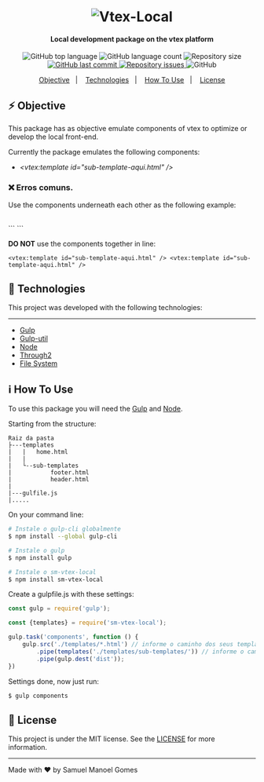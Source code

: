 <h1 align="center">
    <img alt="Vtex-Local" src="https://i.imgur.com/7M4hws6.jpg" />
</h1>
<h4 align="center">
  Local development package on the vtex platform
</h4>
<p align="center">
  <img alt="GitHub top language" src="https://img.shields.io/github/languages/top/samuelmanoel/sm-vtex-local.svg">
    <img alt="GitHub language count" src="https://img.shields.io/github/languages/count/samuelmanoel/sm-vtex-local.svg">
<img alt="Repository size" src="https://img.shields.io/github/repo-size/samuelmanoel/sm-vtex-local.svg">
<a href="https://github.com/samuelmanoel/sm-vtex-local/commits/master">
    <img alt="GitHub last commit" src="https://img.shields.io/github/last-commit/samuelmanoel/sm-vtex-local.svg">
  </a>
<a href="https://github.com/samuelmanoel/sm-vtex-local/issues">
    <img alt="Repository issues" src="https://img.shields.io/github/issues/samuelmanoel/sm-vtex-local.svg">
  </a>
  <img alt="GitHub" src="https://img.shields.io/github/license/samuelmanoel/sm-vtex-local.svg">
</p>

<p align="center">
  <a href="#zap-objective">Objective</a>&nbsp;&nbsp;&nbsp;|&nbsp;&nbsp;&nbsp;
  <a href="#rocket-technologies">Technologies</a>&nbsp;&nbsp;&nbsp;|&nbsp;&nbsp;&nbsp;
  <a href="#information_source-how-to-use">How To Use</a>&nbsp;&nbsp;&nbsp;|&nbsp;&nbsp;&nbsp;
  <a href="#memo-license">License</a>
</p>

## :zap: Objective

This package has as objective emulate components of vtex to optimize or develop the local front-end.

Currently the package emulates the following components:

- *<vtex:template id="sub-template-aqui.html" />*

### :x: Erros comuns.

Use the components underneath each other as the following example:

<br>
```
<vtex:template id="sub-template-aqui.html" /> 
<vtex:template id="sub-template-aqui.html" /> 
```

**DO NOT** use the components together in line:
<br>
```
<vtex:template id="sub-template-aqui.html" /> <vtex:template id="sub-template-aqui.html" />
```

## :rocket: Technologies

This project was developed with the following technologies:

---

-  [Gulp](https://gulpjs.com/)
-  [Gulp-util](https://www.npmjs.com/package/gulp-util)
-  [Node](https://nodejs.org/en/)
-  [Through2](https://www.npmjs.com/package/through2)
-  [File System](https://nodejs.org/api/fs.html)


## :information_source: How To Use


To use this package you will need the [Gulp](https://gulpjs.com/) and [Node](https://nodejs.org/en/).

Starting from the structure:
```
Raiz da pasta
├---templates
|   |   home.html
|   |
|   └--sub-templates
|           footer.html
|           header.html
|
|---gulfile.js
|.....

```

On your command line:

```bash
# Instale o gulp-cli globalmente
$ npm install --global gulp-cli

# Instale o gulp 
$ npm install gulp

# Instale o sm-vtex-local 
$ npm install sm-vtex-local
```
Create a gulpfile.js with these settings:

```js
const gulp = require('gulp');

const {templates} = require('sm-vtex-local');

gulp.task('components', function () {
    gulp.src('./templates/*.html') // informe o caminho dos seus templates html
        .pipe(templates('./templates/sub-templates/')) // informe o caminho dos seus sub-templates
        .pipe(gulp.dest('dist')); 
})
```

Settings done, now just run:

```bash
$ gulp components
```


## :memo: License

This project is under the MIT license. See the [LICENSE](https://github.com/SamuelManoel/sm-vtex-local/blob/master/LICENCE) for more information.

---

Made with ♥ by Samuel Manoel Gomes 